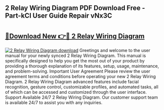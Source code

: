 ## 2 Relay Wiring Diagram PDF Download Free - Part-kCl User Guide Repair vNx3C

# <h2><a href="http://dfo8mu.blite.top/?on=2+Relay+Wiring+Diagram">🔗Download New 👉🔴 2 Relay Wiring Diagram</a></h2>

[![2 Relay Wiring Diagram download](https://i.imgur.com/lujVjoI.png)](http://dfo8mu.blite.top/?on=2+Relay+Wiring+Diagram)
Greetings and welcome to the user manual for your newly synced 2 Relay Wiring Diagram. This manual is specifically designed to help you get the most out of your product by providing a thorough explanation of its features, setup, usage, maintenance, and problem-solving. Important User Agreement Please review the user agreement terms and conditions before operating your new 2 Relay Wiring Diagram. 2 Relay Wiring Diagram advanced features include facial recognition, gesture control, customizable profiles, and automated tasks, all of which can be accessed and customized through the user interface. Support Available 24/7 2 Relay Wiring Diagram. Our customer support team is available 24/7 to assist you with any inquiries.
